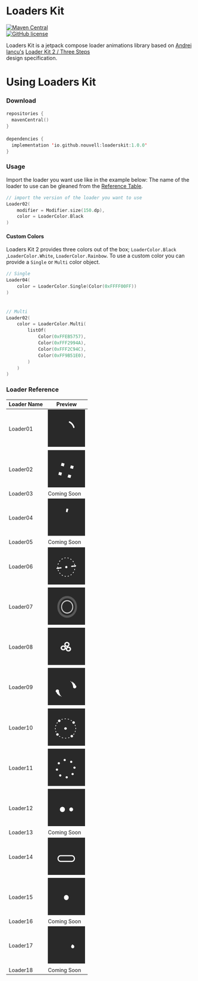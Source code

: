 # Loaders Kit

[![Maven Central](https://img.shields.io/maven-central/v/io.github.nouvell/loaderskit)](https://central.sonatype.com/artifact/io.github.nouvell/loaderskit/1.0.0)  
[![GitHub license](https://img.shields.io/github/license/nouvell/loaderskit)](https://www.mit-license.org/)

Loaders Kit is a jetpack compose loader animations library based on [Andrei Iancu's](https://www.figma.com/@iancu)  [Loader Kit 2 / Three Steps](https://www.figma.com/community/file/1113086966127751393/Loaders-Kit-2-%2F-Three-Steps)  
design specification.

# Using Loaders Kit

### Download

```kotlin
repositories {
  mavenCentral()
}

dependencies {
  implementation 'io.github.nouvell:loaderskit:1.0.0'
}
```

### Usage

Import the loader you want use like in the example below:
The name of the loader to use can be gleaned from the [Reference Table](https://github.com/Nouvell/LoadersKit/blob/main/README.md#loader-reference).

```kotlin
// import the version of the loader you want to use
Loader02(  
    modifier = Modifier.size(150.dp),
    color = LoaderColor.Black
)
```
#### Custom Colors

Loaders Kit 2 provides three colors out of the box; `LoaderColor.Black ` ,`LoaderColor.White`, `LoaderColor.Rainbow`. To use a custom color you can provide a `Single` or `Multi` color object.

```kotlin
// Single
Loader04(
    color = LoaderColor.Single(Color(0xFFFF00FF))
)


// Multi
Loader02( 
    color = LoaderColor.Multi(  
        listOf(  
            Color(0xFFEB5757),  
            Color(0xFFF2994A),  
            Color(0xFFF2C94C),  
            Color(0xFF9B51E0),  
        )  
    )  
)
```

### Loader Reference

| Loader Name | Preview                                                                                                        |
|-------------|----------------------------------------------------------------------------------------------------------------|
| Loader01    | <img src="https://raw.githubusercontent.com/Nouvell/LoadersKit/main/resources/loader-01.gif" width="100" height="100" /> |
| Loader02    | <img src="https://raw.githubusercontent.com/Nouvell/LoadersKit/main/resources/loader-02.gif" width="100" height="100" /> |
| Loader03    | Coming Soon                                                                                                    |
| Loader04    | <img src="https://raw.githubusercontent.com/Nouvell/LoadersKit/main/resources/loader-04.gif" width="100" height="100" /> |
| Loader05    | Coming Soon                                                                                                    |
| Loader06    | <img src="https://raw.githubusercontent.com/Nouvell/LoadersKit/main/resources/loader-06.gif" width="100" height="100" /> |
| Loader07    | <img src="https://raw.githubusercontent.com/Nouvell/LoadersKit/main/resources/loader-07.gif" width="100" height="100" /> |
| Loader08    | <img src="https://raw.githubusercontent.com/Nouvell/LoadersKit/main/resources/loader-08.gif" width="100" height="100" /> |
| Loader09    | <img src="https://raw.githubusercontent.com/Nouvell/LoadersKit/main/resources/loader-09.gif" width="100" height="100" /> |
| Loader10    | <img src="https://raw.githubusercontent.com/Nouvell/LoadersKit/main/resources/loader-10.gif" width="100" height="100" /> |
| Loader11    | <img src="https://raw.githubusercontent.com/Nouvell/LoadersKit/main/resources/loader-11.gif" width="100" height="100" /> |
| Loader12    | <img src="https://raw.githubusercontent.com/Nouvell/LoadersKit/main/resources/loader-12.gif" width="100" height="100" /> |
| Loader13    | Coming Soon                                                                                                    |
| Loader14    | <img src="https://raw.githubusercontent.com/Nouvell/LoadersKit/main/resources/loader-14.gif" width="100" height="100" /> |
| Loader15    | <img src="https://raw.githubusercontent.com/Nouvell/LoadersKit/main/resources/loader-15.gif" width="100" height="100" /> |
| Loader16    | Coming Soon                                                                                                    |
| Loader17    | <img src="https://raw.githubusercontent.com/Nouvell/LoadersKit/main/resources/loader-17.gif" width="100" height="100" /> |
| Loader18    | Coming Soon                                                                                                    |
